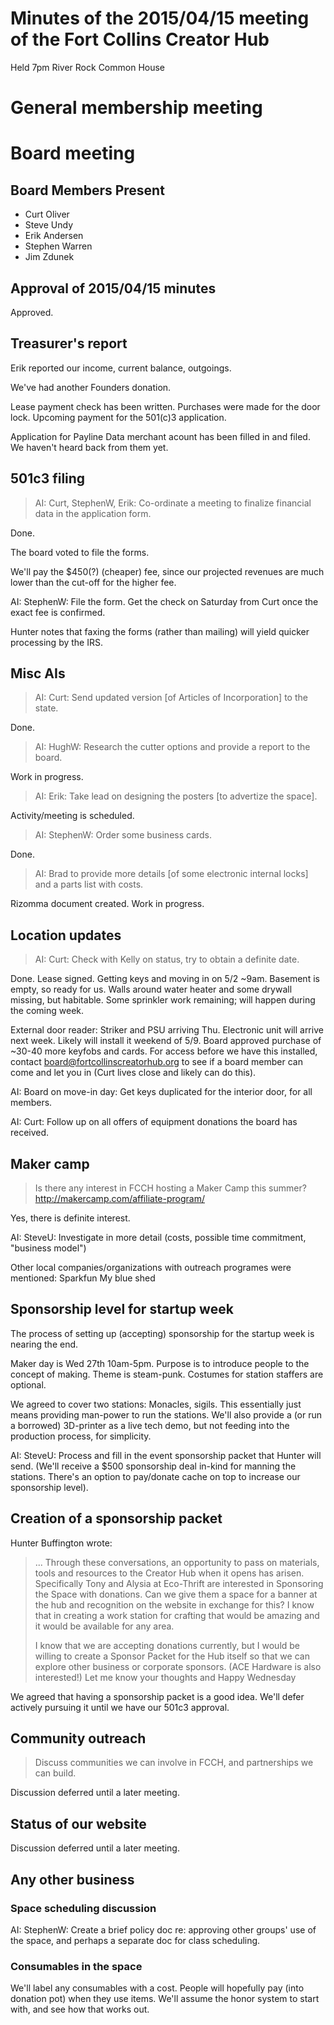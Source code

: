 # Minutes of the 2015/04/15 meeting of the Fort Collins Creator Hub

Held 7pm River Rock Common House

# General membership meeting

# Board meeting

## Board Members Present

- Curt Oliver
- Steve Undy
- Erik Andersen
- Stephen Warren
- Jim Zdunek

## Approval of 2015/04/15 minutes

Approved.

## Treasurer's report

Erik reported our income, current balance, outgoings.

We've had another Founders donation.

Lease payment check has been written. Purchases were made for the door lock.
Upcoming payment for the 501(c)3 application.

Application for Payline Data merchant acount has been filled in and filed.
We haven't heard back from them yet.

## 501c3 filing

> AI: Curt, StephenW, Erik: Co-ordinate a meeting to finalize financial data
> in the application form.

Done.

The board voted to file the forms.

We'll pay the $450(?) (cheaper) fee, since our projected revenues are much
lower than the cut-off for the higher fee.

AI: StephenW: File the form.
Get the check on Saturday from Curt once the exact fee is confirmed.

Hunter notes that faxing the forms (rather than mailing) will yield quicker
processing by the IRS.

## Misc AIs

> AI: Curt: Send updated version [of Articles of Incorporation] to the state.

Done.

> AI: HughW: Research the cutter options and provide a report to the board.

Work in progress.

> AI: Erik: Take lead on designing the posters [to advertize the space].

Activity/meeting is scheduled.

> AI: StephenW: Order some business cards.

Done.

> AI: Brad to provide more details [of some electronic internal locks] and a
> parts list with costs.

Rizomma document created. Work in progress.

## Location updates

> AI: Curt: Check with Kelly on status, try to obtain a definite date.

Done. Lease signed. Getting keys and moving in on 5/2 ~9am. Basement is
empty, so ready for us. Walls around water heater and some drywall missing,
but habitable. Some sprinkler work remaining; will happen during the coming
week.

External door reader: Striker and PSU arriving Thu. Electronic unit will
arrive next week. Likely will install it weekend of 5/9. Board approved
purchase of ~30-40 more keyfobs and cards. For access before we have this
installed, contact board@fortcollinscreatorhub.org to see if a board member
can come and let you in (Curt lives close and likely can do this).

AI: Board on move-in day: Get keys duplicated for the interior door, for all
members.

AI: Curt: Follow up on all offers of equipment donations the board has
received.

## Maker camp

> Is there any interest in FCCH hosting a Maker Camp this summer?
> http://makercamp.com/affiliate-program/

Yes, there is definite interest.

AI: SteveU: Investigate in more detail (costs, possible time commitment,
"business model")

Other local companies/organizations with outreach programes were mentioned:
Sparkfun 
My blue shed

## Sponsorship level for startup week

The process of setting up (accepting) sponsorship for the startup week is
nearing the end.

Maker day is Wed 27th 10am-5pm. Purpose is to introduce people to the concept
of making. Theme is steam-punk. Costumes for station staffers are optional.

We agreed to cover two stations: Monacles, sigils. This essentially just
means providing man-power to run the stations. We'll also provide a (or run a
borrowed) 3D-printer as a live tech demo, but not feeding into the production
process, for simplicity.

AI: SteveU: Process and fill in the event sponsorship packet that Hunter
will send.
(We'll receive a $500 sponsorship deal in-kind for manning the stations.
There's an option to pay/donate cache on top to increase our sponsorship
level).

## Creation of a sponsorship packet

Hunter Buffington wrote:
> ... Through these conversations, an opportunity to pass on materials, tools
> and resources to the Creator Hub when it opens has arisen. Specifically Tony
> and Alysia at Eco-Thrift are interested in Sponsoring the Space with
> donations. Can we give them a space for a banner at the hub and recognition
> on the website in exchange for this? I know that in creating a work station
> for crafting that would be amazing and it would be available for any area.
>
> I know that we are accepting donations currently, but I would be willing to
> create a Sponsor Packet for the Hub itself so that we can explore other
> business or corporate sponsors. (ACE Hardware is also interested!) Let me
> know your thoughts and Happy Wednesday

We agreed that having a sponsorship packet is a good idea. We'll defer
actively pursuing it until we have our 501c3 approval.

## Community outreach

> Discuss communities we can involve in FCCH, and partnerships we can build.

Discussion deferred until a later meeting.

## Status of our website

Discussion deferred until a later meeting.

## Any other business

### Space scheduling discussion

AI: StephenW: Create a brief policy doc re: approving other groups' use of
the space, and perhaps a separate doc for class scheduling.

### Consumables in the space

We'll label any consumables with a cost. People will hopefully pay (into
donation pot) when they use items. We'll assume the honor system to start
with, and see how that works out.
